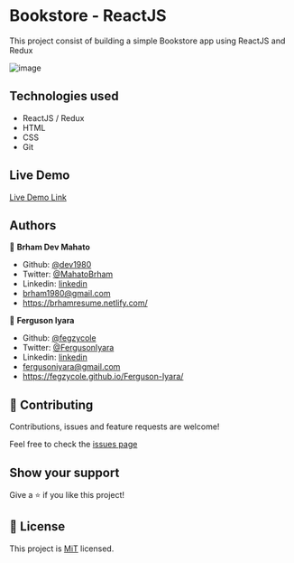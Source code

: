 # Bookstore - ReactJS
This project consist of building a simple Bookstore app using ReactJS and Redux

![image]()

## Technologies used

- ReactJS / Redux
- HTML
- CSS
- Git

## Live Demo

[Live Demo Link]()

## Authors

👤 **Brham Dev Mahato**

-   Github: [@dev1980](https://github.com/dev1980)
-   Twitter: [@MahatoBrham](https://twitter.com/MahatoBrham)
-   Linkedin: [linkedin](https://www.linkedin.com/in/dev1980/)
-   <brham1980@gmail.com>
-   <https://brhamresume.netlify.com/>

👤 **Ferguson Iyara**

-   Github: [@fegzycole](https://github.com/fegzycole)
-   Twitter: [@FergusonIyara](https://twitter.com/fergusoniyara)
-   Linkedin: [linkedin](https://www.linkedin.com/in/ferguson-iyara/)
-   <fergusoniyara@gmail.com>
-   <https://fegzycole.github.io/Ferguson-Iyara/>

## 🤝 Contributing

Contributions, issues and feature requests are welcome!

Feel free to check the [issues page](https://github.com/dev1980/react-bookstore/issues)

## Show your support

Give a ⭐️ if you like this project!

## 📝 License

This project is [MiT](https://opensource.org/licenses/MIT) licensed.

